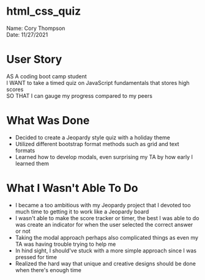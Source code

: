 # html_css_quiz

Name: Cory Thompson </br>
Date: 11/27/2021 </br>

# User Story

AS A coding boot camp student <br/>
I WANT to take a timed quiz on JavaScript fundamentals that stores high scores <br/>
SO THAT I can gauge my progress compared to my peers <br/>

# What Was Done
- Decided to create a Jeopardy style quiz with a holiday theme
- Utilized different bootstrap format methods such as grid and text formats
- Learned how to develop modals, even surprising my TA by how early I learned them

# What I Wasn't Able To Do
 - I became a too ambitious with my Jeopardy project that I devoted too much time to getting it to work like a Jeopardy board
 - I wasn't able to make the score tracker or timer, the best I was able to do was create an indicator for when the user selected the correct answer or not
 - Taking the modal approach perhaps also complicated things as even my TA was having trouble trying to help me
 - In hind sight, I should've stuck with a more simple approach since I was pressed for time
 - Realized the hard way that unique and creative designs should be done when there's enough time
